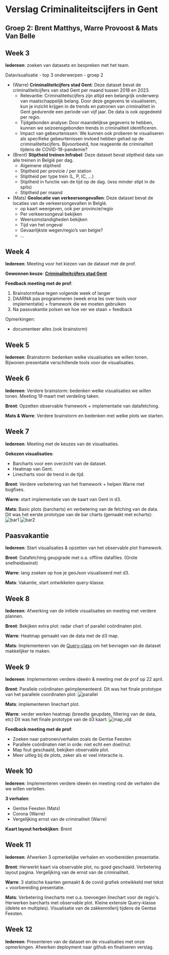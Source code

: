 # Verslag Criminaliteitscijfers in Gent
## Groep 2: Brent Matthys, Warre Provoost & Mats Van Belle

## Week 3

**Iedereen**: zoeken van datasets en bespreken met het team.

Datavisualisatie - top 3 onderwerpen - groep 2
+ (Warre) **Criminaliteitcijfers stad Gent**: Deze dataset bevat de criminaliteitcijfers van stad Gent per maand tussen 2018 en 2023.
  - Relevantie: Criminaliteitscijfers zijn altijd een belangrijk onderwerp van maatschappelijk belang. Door deze gegevens te visualiseren, kun je inzicht krijgen in de trends en patronen van criminaliteit in Gent gedurende een periode van vijf jaar. De data is ook opgedeeld per regio.
  - Tijdgebonden analyse: Door maandelijkse gegevens te hebben, kunnen we seizoensgebonden trends in criminaliteit identificeren.
  - Impact van gebeurtenissen: We kunnen ook proberen te visualiseren als specifieke gebeurtenissen invloed hebben gehad op de criminaliteitscijfers. Bijvoorbeeld, hoe reageerde de criminaliteit tijdens de COVID-19-pandemie?
+ (Brent) **Stiptheid treinen Infrabel**: Deze dataset bevat stiptheid data van alle treinen in België per dag.
  - Algemene stiptheid
  - Stiptheid per provicie / per station
  - Stiptheid per type trein (L, P, IC, …)
  - Stiptheid in functie van de tijd op de dag. (wss minder stipt in de spits)
  - Stiptheid per maand
+ (Mats) **Geolocatie van verkeersongevallen**: Deze dataset bevat de locaties van de verkeersongevallen in België.
  - op kaart weergeven, ook per provincie/regio
  - Per verkeersongeval bekijken
  - Weersomstandigheden bekijken
  - Tijd van het ongeval
  - Gevaarlijkste wegen/regio’s van belgie?
  - …

## Week 4

**Iedereen**: Meeting voor het kiezen van de dataset met de prof.

**Gewonnen keuze**: [**Criminaliteitcijfers stad Gent**](https://data.stad.gent/explore/?disjunctive.keyword&disjunctive.theme&sort=explore.popularity_score&refine.keyword=Criminaliteitscijfers)

**Feedback meeting met de prof**:
1) Brainstormfase tegen volgende week of langer
2) DAARNA pas programmeren (week erna les over tools voor implementatie) + framework die we moeten gebruiken
3) Na paasvakantie polsen we hoe ver we staan + feedback

Opmerkingen:
+ documenteer alles (ook brainstorm)

## Week 5

**Iedereen**: Brainstorm: bedenken welke visualisaties we willen tonen. Bijwonen presentatie verschillende tools voor de visualisaties.

## Week 6

**Iedereen**: Verdere brainstorm: bedenken welke visualisaties we willen tonen. Meeting 19 maart met verdeling taken.

**Brent**: Opzetten observable framework + implementatie van datafetching.

**Mats & Warre**: Verdere brainstorm en bedenken met welke plots we starten.

## Week 7

**Iedereen**: Meeting met de keuzes van de visualisaties.

**Gekozen visualisaties**:
- Barcharts voor een overzicht van de dataset.
- Heatmap van Gent.
- Linecharts voor de trend in de tijd.

**Brent**: Verdere verbetering van het framework + helpen Warre met bugfixes.

**Warre**: start implementatie van de kaart van Gent in d3.

**Mats**: Basic plots (barcharts) en verbetering van de fetching van de data.
Dit was het eerste prototype van de bar charts (gemaakt met echarts):
![bar1](https://github.com/Datavisualiatie-UGent/project-dv24-2/assets/109791839/3d7c647a-0be8-4ce8-850c-466044d968c4)
![bar2](https://github.com/Datavisualiatie-UGent/project-dv24-2/assets/109791839/71e3eff8-6553-4f4a-94ab-ba480b1f8a20)

## Paasvakantie

**Iedereen**: Start visualisaties & opzetten van het observable plot framework.

**Brent**: Datafetching geupgrade met o.a. offline datafiles. (Grote snelheidswinst)

**Warre**: lang zoeken op hoe je geoJson visualiseerd met d3.

**Mats**: Vakantie, start ontwikkelen query-klasse. 

## Week 8

**Iedereen**: Afwerking van de initïele visualisaties en meeting met verdere plannen.

**Brent**: Bekijken extra plot: radar chart of parallel coördinaten plot.

**Warre**: Heatmap gemaakt van de data met de d3 map.

**Mats**: Implementeren van de [Query-class](docs/components/README.md) om het bevragen van de dataset makkelijker te maken.

## Week 9

**Iedereen**: Implementeren verdere ideeën & meeting met de prof op 22 april.


**Brent**: Parallele coördinaten geïmplementeerd.
Dit was het finale prototype van het parallele coordinaten plot:
![parallel](https://github.com/Datavisualiatie-UGent/project-dv24-2/assets/109791839/ceaeadc5-9778-4d23-bea1-4dd471b92baf)

**Mats**: implementeren linechart plot.

**Warre**: verder werken heatmap (breedte geupdate, filtering van de data, etc)
Dit was het finale prototype van de d3 kaart:
![map_old](https://github.com/Datavisualiatie-UGent/project-dv24-2/assets/109791839/d50edac7-e374-4efb-922f-9b002016019e)


**Feedback meeting met de prof**:
- Zoeken naar patronen/verhalen zoals de Gentse Feesten
- Parallele coördinaten niet in orde: niet echt een doel/nut.
- Map fout geschaald, bekijken observable plot.
- Meer uitleg bij de plots, zeker als er veel interactie is.

## Week 10

**Iedereen**: Implementeren verdere ideeën en meeting rond de verhalen die we willen vertellen.

**3 verhalen**: 
- Gentse Feesten (Mats)
- Corona (Warre)
- Vergelijking ernst van de criminaliteit (Warre)

**Kaart layout herbekijken**: Brent

## Week 11

**Iedereen**: Afwerken 3 opmerkelijke verhalen en voorbereiden presentatie.

**Brent**: Herwerkt kaart via observable plot, nu goed geschaald. Verbetering layout pagina. Vergelijking van de ernst van de criminaliteit.

**Warre**: 3 statische kaarten gemaakt & de covid grafiek ontwikkeld met tekst + voorbereiding presentatie.

**Mats**: Verbetering linecharts met o.a. toevoegen linechart voor de regio's. Herwerken barcharts met observable plot. Kleine extensie Query-klasse (delete en multiples). Visualisatie van de zakkenrollerij tijdens de Gentse Feesten.

## Week 12

**Iedereen**: Presenteren van de dataset en de visualisaties met onze opmerkingen. Afwerken deployment naar github en finaliseren verslag.
